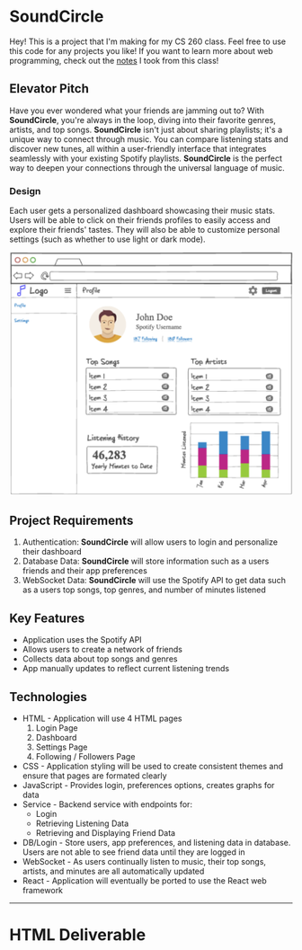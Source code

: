 # SoundCircle
Hey! This is a project that I'm making for my CS 260 class. Feel free to use this code for any projects you like! If you want to learn more about web programming, check out the [notes](/notes/notes.md) I took from this class!

## Elevator Pitch
Have you ever wondered what your friends are jamming out to? With **SoundCircle**, you're always in the loop, diving into their favorite genres, artists, and top songs. **SoundCircle** isn't just about sharing playlists; it's a unique way to connect through music. You can compare listening stats and discover new tunes, all within a user-friendly interface that integrates seamlessly with your existing Spotify playlists. **SoundCircle** is the perfect way to deepen your connections through the universal language of music.

### Design
Each user gets a personalized dashboard showcasing their music stats. Users will be able to click on their friends profiles to easily access and explore their friends' tastes. They will also be able to customize personal settings (such as whether to use light or dark mode).

![Dashboard](/src/images/dashboard.png)

## Project Requirements
1. Authentication: **SoundCircle** will allow users to login and personalize their dashboard
2. Database Data: **SoundCircle** will store information such as a users friends and their app preferences
3. WebSocket Data: **SoundCircle** will use the Spotify API to get data such as a users top songs, top genres, and number of minutes listened

## Key Features
+ Application uses the Spotify API
+ Allows users to create a network of friends
+ Collects data about top songs and genres
+ App manually updates to reflect current listening trends

## Technologies
+ HTML - Application will use 4 HTML pages
    1. Login Page
    2. Dashboard
    3. Settings Page
    4. Following / Followers Page
+ CSS - Application styling will be used to create consistent themes and ensure that pages are formated clearly
+ JavaScript - Provides login, preferences options, creates graphs for data
+ Service - Backend service with endpoints for:
    + Login
    + Retrieving Listening Data
    + Retrieving and Displaying Friend Data
+ DB/Login - Store users, app preferences, and listening data in database. Users are not able to see friend data until they are logged in
+ WebSocket - As users continually listen to music, their top songs, artists, and minutes are all automatically updated
+ React - Application will eventually be ported to use the React web framework

<hr style="border:2px background-color: blue; border: none;">

# HTML Deliverable
